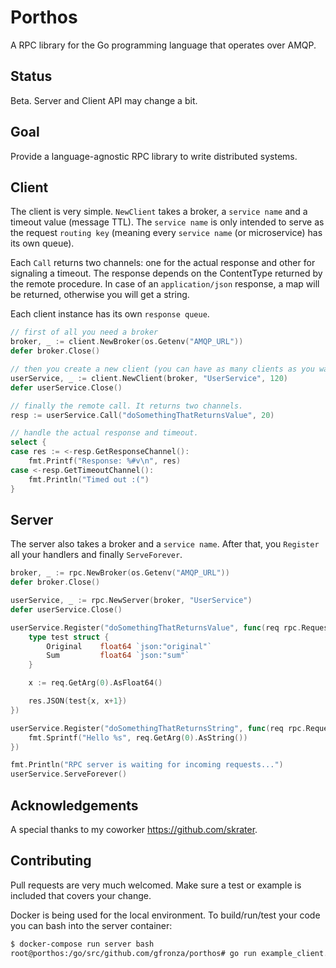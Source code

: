 # Porthos

A RPC library for the Go programming language that operates over AMQP.

## Status

Beta. Server and Client API may change a bit.

## Goal

Provide a language-agnostic RPC library to write distributed systems.

## Client

The client is very simple. `NewClient` takes a broker, a `service name` and a timeout value (message TTL). The `service name` is only intended to serve as the request `routing key` (meaning every `service name` (or microservice) has its own queue).

Each `Call` returns two channels: one for the actual response and other for signaling a timeout. The response depends on the ContentType returned by the remote procedure. In case of an `application/json` response, a map will be returned, otherwise you will get a string.

Each client instance has its own `response queue`.

```go
// first of all you need a broker
broker, _ := client.NewBroker(os.Getenv("AMQP_URL"))
defer broker.Close()

// then you create a new client (you can have as many clients as you want using the same broker)
userService, _ := client.NewClient(broker, "UserService", 120)
defer userService.Close()

// finally the remote call. It returns two channels.
resp := userService.Call("doSomethingThatReturnsValue", 20)

// handle the actual response and timeout.
select {
case res := <-resp.GetResponseChannel():
    fmt.Printf("Response: %#v\n", res)
case <-resp.GetTimeoutChannel():
    fmt.Println("Timed out :(")
}
```

## Server

The server also takes a broker and a `service name`. After that, you `Register` all your handlers and finally `ServeForever`.

```go
broker, _ := rpc.NewBroker(os.Getenv("AMQP_URL"))
defer broker.Close()

userService, _ := rpc.NewServer(broker, "UserService")
defer userService.Close()

userService.Register("doSomethingThatReturnsValue", func(req rpc.Request, res *rpc.Response) {
    type test struct {
        Original    float64 `json:"original"`
        Sum         float64 `json:"sum"`
    }

    x := req.GetArg(0).AsFloat64()

    res.JSON(test{x, x+1})
})

userService.Register("doSomethingThatReturnsString", func(req rpc.Request, res *rpc.Response) {
    fmt.Sprintf("Hello %s", req.GetArg(0).AsString())
})

fmt.Println("RPC server is waiting for incoming requests...")
userService.ServeForever()
```

## Acknowledgements

A special thanks to my coworker https://github.com/skrater.

## Contributing

Pull requests are very much welcomed. Make sure a test or example is included that covers your change.

Docker is being used for the local environment. To build/run/test your code you can bash into the server container:

```sh
$ docker-compose run server bash
root@porthos:/go/src/github.com/gfronza/porthos# go run example_client.go
```
